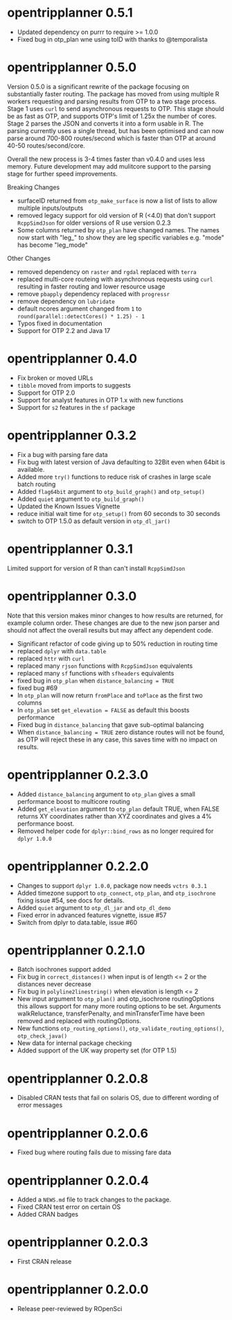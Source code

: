 # opentripplanner 0.5.1

* Updated dependency on purrr to require >= 1.0.0
* Fixed bug in otp_plan wne using toID with thanks to @temporalista


# opentripplanner 0.5.0

Version 0.5.0 is a significant rewrite of the package focusing on substantially faster routing. The package has moved from using multiple R workers requesting and parsing results from OTP to a two stage process. Stage 1 uses `curl` to send asynchronous requests to OTP. This stage should be as fast as OTP, and supports OTP's limit of 1.25x the number of cores. Stage 2 parses the JSON and converts it into a form usable in R. The parsing currently uses a single thread, but has been optimised and can now parse around 700-800 routes/second which is faster than OTP at around 40-50 routes/second/core. 

Overall the new process is 3-4 times faster than v0.4.0 and uses less memory. Future development may add mulitcore support to the parsing stage for further speed improvements.

Breaking Changes

* surfaceID returned from `otp_make_surface` is now a list of lists to allow multiple inputs/outputs
* removed legacy support for old version of R (<4.0) that don't support `RcppSimdJson` for older versions of R use version 0.2.3
* Some columns returned by `otp_plan` have changed names. The names now start with "leg_" to show they are leg specific variables e.g. "mode" has become "leg_mode" 
 
Other Changes

* removed dependency on `raster` and `rgdal` replaced with `terra`
* replaced multi-core routeing with asynchronous requests using `curl` resulting in faster routing and lower resource usage
* remove `pbapply` dependency replaced with `progressr`
* remove dependency on `lubridate`
* default ncores argument changed from `1` to `round(parallel::detectCores() * 1.25) - 1`
* Typos fixed in documentation
* Support for OTP 2.2 and Java 17

# opentripplanner 0.4.0

* Fix broken or moved URLs
* `tibble` moved from imports to suggests
* Support for OTP 2.0
* Support for analyst features in OTP 1.x with new functions
* Support for `s2` features in the `sf` package

# opentripplanner 0.3.2

* Fix a bug with parsing fare data
* Fix bug with latest version of Java defaulting to 32Bit even when 64bit is available.
* Added more `try()` functions to reduce risk of crashes in large scale batch routing
* Added `flag64bit` argument to `otp_build_graph()` and `otp_setup()`
* Added `quiet` argument to `otp_build_graph()`
* Updated the Known Issues Vignette
* reduce initial wait time for `otp_setup()` from 60 seconds to 30 seconds
* switch to OTP 1.5.0 as default version in `otp_dl_jar()`

# opentripplanner 0.3.1

Limited support for version of R than can't install `RcppSimdJson`

# opentripplanner 0.3.0

Note that this version makes minor changes to how results are returned, for example column order. These changes are due to the new json parser and should not affect the overall results but may affect any dependent code.

* Significant refactor of code giving up to 50% reduction in routing time
* replaced `dplyr` with `data.table`
* replaced `httr` with `curl`
* replaced many `rjson` functions with `RcppSimdJson` equivalents
* replaced many `sf` functions with `sfheaders` equivalents
* fixed bug in `otp_plan` when `distance_balancing = TRUE`
* fixed bug #69
* In `otp_plan` will now return `fromPlace` and `toPlace` as the first two columns
* In `otp_plan` set `get_elevation = FALSE` as default this boosts performance
* Fixed bug in `distance_balancing` that gave sub-optimal balancing
* When `distance_balancing = TRUE` zero distance routes will not be found, as OTP will reject these in any case, this saves time with no impact on results.


# opentripplanner 0.2.3.0

* Added `distance_balancing` argument to `otp_plan` gives a small performance boost to multicore routing
* Added `get_elevation` argument to `otp_plan` default TRUE, when FALSE returns XY coordinates rather than XYZ coordinates and gives a 4% performance boost.
* Removed helper code for `dplyr::bind_rows` as no longer required for `dplyr 1.0.0`

# opentripplanner 0.2.2.0

* Changes to support `dplyr 1.0.0`, package now needs `vctrs 0.3.1`
* Added timezone support to `otp_connect`, `otp_plan`, and `otp_isochrone` fixing issue #54, see docs for details.
* Added `quiet` argument to `otp_dl_jar` and `otp_dl_demo`
* Fixed error in advanced features vignette, issue #57
* Switch from dplyr to data.table, issue #60

# opentripplanner 0.2.1.0

* Batch isochrones support added
* Fix bug in `correct_distances()` when input is of length <= 2 or the distances never decrease
* Fix bug in `polyline2linestring()` when elevation is length <= 2
* New input argument to `otp_plan()` and otp_isochrone routingOptions this allows support
    for many more routing options to be set. Arguments walkReluctance, transferPenalty, and
    minTransferTime have been removed and replaced with routingOptions.
* New functions `otp_routing_options()`, `otp_validate_routing_options()`, `otp_check_java()`
* New data for internal package checking
* Added support of the UK way property set (for OTP 1.5)

# opentripplanner 0.2.0.8

* Disabled CRAN tests that fail on solaris OS, due to different wording of error messages

# opentripplanner 0.2.0.6

* Fixed bug where routing fails due to missing fare data

# opentripplanner 0.2.0.4

* Added a `NEWS.md` file to track changes to the package.
* Fixed CRAN test error on certain OS
* Added CRAN badges 

# opentripplanner 0.2.0.3

* First CRAN release

# opentripplanner 0.2.0.0

* Release peer-reviewed by ROpenSci
